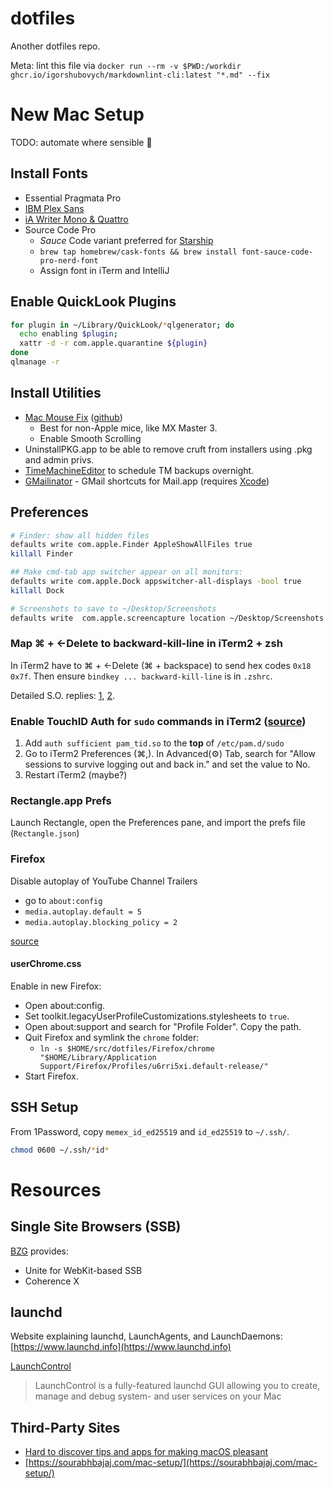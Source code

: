 # dotfiles

Another dotfiles repo.

Meta: lint this file via `docker run --rm -v $PWD:/workdir ghcr.io/igorshubovych/markdownlint-cli:latest "*.md" --fix`

# New Mac Setup

TODO: automate where sensible 🤖

## Install Fonts

- Essential Pragmata Pro
- [IBM Plex Sans](https://fonts.google.com/specimen/IBM+Plex+Sans)
- [iA Writer Mono & Quattro](https://github.com/iaolo/iA-Fonts)
- Source Code Pro
  - *Sauce* Code variant preferred for [Starship](https://starship.rs/)
  - `brew tap homebrew/cask-fonts && brew install font-sauce-code-pro-nerd-font`
  - Assign font in iTerm and IntelliJ

## Enable QuickLook Plugins

```sh
for plugin in ~/Library/QuickLook/*qlgenerator; do
  echo enabling $plugin;
  xattr -d -r com.apple.quarantine ${plugin}
done
qlmanage -r
```

## Install Utilities

- [Mac Mouse Fix](https://mousefix.org/) ([github](https://github.com/noah-nuebling/mac-mouse-fix))
  - Best for non-Apple mice, like MX Master 3.
  - Enable Smooth Scrolling
- UninstallPKG.app to be able to remove cruft from installers using .pkg and admin privs.
- [TimeMachineEditor](https://tclementdev.com/timemachineeditor/) to schedule TM backups overnight.
- [GMailinator](https://github.com/wwwjfy/GMailinator) - GMail shortcuts for Mail.app (requires [Xcode](https://developer.apple.com))

## Preferences

```sh
# Finder: show all hidden files
defaults write com.apple.Finder AppleShowAllFiles true
killall Finder

## Make cmd-tab app switcher appear on all monitors:
defaults write com.apple.Dock appswitcher-all-displays -bool true
killall Dock

# Screenshots to save to ~/Desktop/Screenshots
defaults write  com.apple.screencapture location ~/Desktop/Screenshots
```

### Map ⌘ + ←Delete to backward-kill-line in iTerm2 + zsh

In iTerm2 have to ⌘ + ←Delete (⌘ + backspace) to send hex codes `0x18 0x7f`. Then ensure `bindkey ... backward-kill-line` is in `.zshrc`.

Detailed S.O. replies: [1](https://stackoverflow.com/a/32340345), [2](https://stackoverflow.com/questions/6205157/how-to-set-keyboard-shortcuts-to-jump-to-beginning-end-of-line/29403520#29403520).

### Enable TouchID Auth for `sudo` commands in iTerm2 ([source](https://antkowiak.it/en/mac-os-en/enable-touchid-for-sudo-in-iterm-2/))

1. Add `auth sufficient pam_tid.so` to the **top** of `/etc/pam.d/sudo`
1. Go to iTerm2 Preferences (⌘,). In Advanced(⚙) Tab, search for "Allow sessions to survive logging out and back in." and set the value to No.
1. Restart iTerm2 (maybe?)

### Rectangle.app Prefs

Launch Rectangle, open the Preferences pane, and import the prefs file (`Rectangle.json`)

### Firefox

Disable autoplay of YouTube Channel Trailers

- go to `about:config`
- `media.autoplay.default = 5`
- `media.autoplay.blocking_policy = 2`

[source](https://www.reddit.com/r/firefox/comments/hohrym/autoplay_settings_changed_blocking_seems_much/)

#### userChrome.css

Enable in new Firefox:

- Open about:config.
- Set toolkit.legacyUserProfileCustomizations.stylesheets to `true`.
- Open about:support and search for "Profile Folder". Copy the path.
- Quit Firefox and symlink the `chrome` folder:
  - `ln -s $HOME/src/dotfiles/Firefox/chrome "$HOME/Library/Application Support/Firefox/Profiles/u6rri5xi.default-release/"`
- Start Firefox.

## SSH Setup

From 1Password, copy `memex_id_ed25519` and `id_ed25519` to `~/.ssh/`.

```sh
chmod 0600 ~/.ssh/*id*
```

# Resources

## Single Site Browsers (SSB)

[BZG](https://www.bzgapps.com) provides:

- Unite for WebKit-based SSB
- Coherence X

## launchd

Website explaining launchd, LaunchAgents, and LaunchDaemons: [https://www.launchd.info](https://www.launchd.info)

[LaunchControl](https://www.soma-zone.com/LaunchControl/)
> LaunchControl is a fully-featured launchd GUI allowing you to create, manage and debug system- and user services on your Mac

## Third-Party Sites

- [Hard to discover tips and apps for making macOS pleasant](https://thume.ca/2020/09/04/macos-tips/)
- [https://sourabhbajaj.com/mac-setup/](https://sourabhbajaj.com/mac-setup/)
